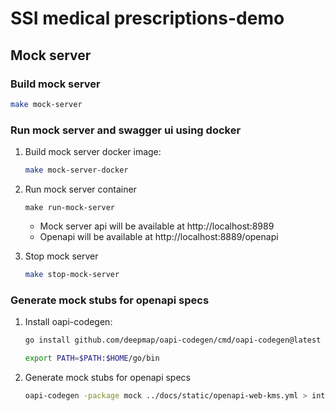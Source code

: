 # SSI medical prescriptions-demo

## Mock server

### Build mock server
```bash
make mock-server
```

### Run mock server and swagger ui using docker
1. Build mock server docker image:
    ```bash
    make mock-server-docker
    ```
2. Run mock server container
    ```
    make run-mock-server
    ```
    - Mock server api will be available at http://localhost:8989
    - Openapi will be available at http://localhost:8889/openapi

3. Stop mock server
    ```bash
    make stop-mock-server
    ```
### Generate mock stubs for openapi specs
1. Install oapi-codegen:
    ```bash
    go install github.com/deepmap/oapi-codegen/cmd/oapi-codegen@latest
    ```
    ```bash
    export PATH=$PATH:$HOME/go/bin
    ```
2. Generate mock stubs for openapi specs
    ```bash
    oapi-codegen -package mock ../docs/static/openapi-web-kms.yml > internal controller/mock/ssimp_mock.gen.go
    ```
